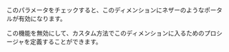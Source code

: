 このパラメータをチェックすると、このディメンションにネザーのようなポータルが有効になります。

この機能を無効にして、カスタム方法でこのディメンションに入るためのプロシージャを定義することができます。